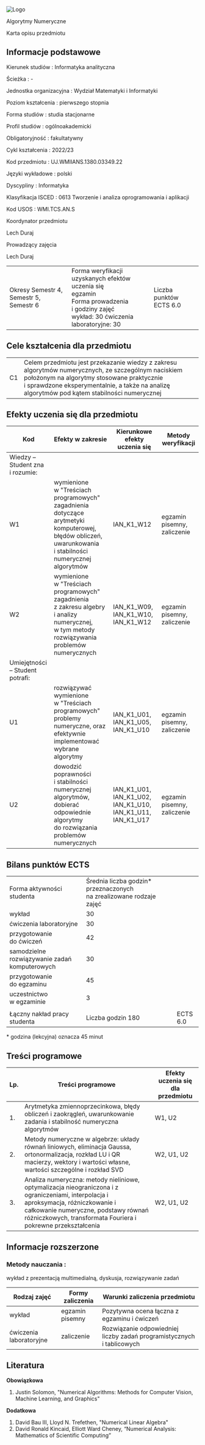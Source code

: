 ![Logo](/uploads/syllabus_logo/uj/banner/66701ffaad7b5.png)

Algorytmy Numeryczne

Karta opisu przedmiotu

## Informacje podstawowe

Kierunek studiów
:   Informatyka analityczna

Ścieżka
:   -

Jednostka organizacyjna
:   Wydział Matematyki i Informatyki

Poziom kształcenia
:   pierwszego stopnia

Forma studiów
:   studia stacjonarne

Profil studiów
:   ogólnoakademicki

Obligatoryjność
:   fakultatywny

Cykl kształcenia
:   2022/23

Kod przedmiotu
:   UJ.WMIIANS.1380.03349.22

Języki wykładowe
:   polski

Dyscypliny
:   Informatyka

Klasyfikacja ISCED
:   0613 Tworzenie i analiza oprogramowania i aplikacji

Kod USOS
:   WMI.TCS.AN.S

Koordynator przedmiotu

Lech Duraj

Prowadzący zajęcia

Lech Duraj

|  |  |  |
| --- | --- | --- |
| Okresy  Semestr 4, Semestr 5, Semestr 6 | Forma weryfikacji uzyskanych efektów uczenia się <br/> egzamin <br/>Forma prowadzenia i godziny zajęć  <br/> wykład: 30   ćwiczenia laboratoryjne: 30 | Liczba punktów ECTS  6.0 |

## Cele kształcenia dla przedmiotu

|  |  |
| --- | --- |
| C1 | Celem przedmiotu jest przekazanie wiedzy z zakresu algorytmów numerycznych, ze szczególnym naciskiem położonym na algorytmy stosowane praktycznie i sprawdzone eksperymentalnie, a także na analizę algorytmów pod kątem stabilności numerycznej |

## Efekty uczenia się dla przedmiotu

| Kod | Efekty w zakresie | Kierunkowe efekty uczenia się | Metody weryfikacji |
| --- | --- | --- | --- |
| Wiedzy – Student zna i rozumie: | | | |
| W1 | wymienione w "Treściach programowych" zagadnienia dotyczące arytmetyki komputerowej, błędów obliczeń, uwarunkowania i stabilności numerycznej algorytmów | IAN\_K1\_W12 | egzamin pisemny, zaliczenie |
| W2 | wymienione w "Treściach programowych" zagadnienia z zakresu algebry i analizy numerycznej, w tym metody rozwiązywania problemów numerycznych | IAN\_K1\_W09,   IAN\_K1\_W10,   IAN\_K1\_W12 | egzamin pisemny, zaliczenie |
| Umiejętności – Student potrafi: | | | |
| U1 | rozwiązywać wymienione w "Treściach programowych" problemy numeryczne, oraz efektywnie implementować wybrane algorytmy | IAN\_K1\_U01,   IAN\_K1\_U05,   IAN\_K1\_U10 | egzamin pisemny, zaliczenie |
| U2 | dowodzić poprawności i stabilności numerycznej algorytmów, dobierać odpowiednie algorytmy do rozwiązania problemów numerycznych | IAN\_K1\_U01,   IAN\_K1\_U02,   IAN\_K1\_U10,   IAN\_K1\_U11,   IAN\_K1\_U17 | egzamin pisemny, zaliczenie |

## Bilans punktów ECTS

|  |  |  |
| --- | --- | --- |
| Forma aktywności studenta | Średnia liczba godzin\* przeznaczonych na zrealizowane rodzaje zajęć | |
| wykład | 30 | |
| ćwiczenia laboratoryjne | 30 | |
| przygotowanie do ćwiczeń | 42 | |
| samodzielne rozwiązywanie zadań komputerowych | 30 | |
| przygotowanie do egzaminu | 45 | |
| uczestnictwo w egzaminie | 3 | |
|  | | |
| Łączny nakład pracy studenta | Liczba godzin  180 | ECTS  6.0 |

\* godzina (lekcyjna) oznacza 45 minut

## Treści programowe

| Lp. | Treści programowe | Efekty uczenia się dla przedmiotu |
| --- | --- | --- |
| 1. | Arytmetyka zmiennoprzecinkowa, błędy obliczeń i zaokrągleń, uwarunkowanie zadania i stabilność numeryczna algorytmów | W1,   U2 |
| 2. | Metody numeryczne w algebrze: układy równań liniowych, eliminacja Gaussa, ortonormalizacja, rozkład LU i QR macierzy, wektory i wartości własne, wartości szczególne i rozkład SVD | W2,   U1,   U2 |
| 3. | Analiza numeryczna: metody nieliniowe, optymalizacja nieograniczona i z ograniczeniami, interpolacja i aproksymacja, różniczkowanie i całkowanie numeryczne, podstawy równań różniczkowych, transformata Fouriera i pokrewne przekształcenia | W2,   U1,   U2 |

## Informacje rozszerzone

### Metody nauczania :

wykład z prezentacją multimedialną, dyskusja, rozwiązywanie zadań

| Rodzaj zajęć | Formy zaliczenia | Warunki zaliczenia przedmiotu |
| --- | --- | --- |
| wykład | egzamin pisemny | Pozytywna ocena łączna z egzaminu i ćwiczeń |
| ćwiczenia laboratoryjne | zaliczenie | Rozwiązanie odpowiedniej liczby zadań programistycznych i tablicowych |

## Literatura

**Obowiązkowa** 

1. Justin Solomon, "Numerical Algorithms: Methods for Computer Vision, Machine Learning, and Graphics"

**Dodatkowa** 

1. David Bau III, Lloyd N. Trefethen, "Numerical Linear Algebra"
2. David Ronald Kincaid, Elliott Ward Cheney, “Numerical Analysis: Mathematics of Scientific Computing”
